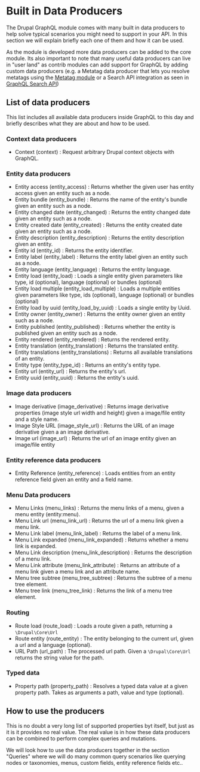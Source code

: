 # Built in Data Producers

The Drupal GraphQL module comes with many built in data producers to help solve typical scenarios you might need to support in your API. In this section we will explain briefly each one of them and how it can be used.

As the module is developed more data producers can be added to the core module. Its also important to note that many useful data producers can live in "user land" as contrib modules can add support for GraphQL by adding custom data producers (e.g. a Metatag data producer that lets you resolve metatags using the [Metatag module](https://www.drupal.org/project/metatag) or a Search API integration as seen in [GraphQL Search API](https://github.com/drupal-graphql/graphql-search-api))

## List of data producers

This list includes all available data producers inside GraphQL to this day and briefly describes what they are about and how to be used.

### Context data producers

* Context (context) : Request arbitrary Drupal context objects with GraphQL. 

### Entity data producers

* Entity access (entity_access) : Returns whether the given user has entity access given an entity such as a node.
* Entity bundle (entity_bundle) : Returns the name of the entity's bundle given an entity such as a node.
* Entity changed date (entity_changed) : Returns the entity changed date given an entity such as a node.
* Entity created date (entity_created) : Returns the entity created date given an entity such as a node.
* Entity description (entity_description) : Returns the entity description given an entity.
* Entity id (entity_id) : Returns the entity identifier.
* Entity label (entity_label) : Returns the entity label given an entity such as a node.
* Entity language (entity_language) : Returns the entity language.
* Entity load (entity_load) : Loads a single entity given parameters like type, id (optional), language (optional) or bundles (optional)
* Entity load multiple (entity_load_multiple) : Loads a multiple entities given parameters like type, ids (optional), language (optional) or bundles (optional)
* Entity load by uuid (entity_load_by_uuid) : Loads a single entity by Uuid.
* Entity owner (entity_owner) : Returns the entity owner given an entity such as a node.
* Entity published (entity_published) : Returns whether the entity is published given an entity such as a node.
* Entity rendered (entity_rendered) : Returns the rendered entity.
* Entity translation (entity_translation) : Returns the translated entity.
* Entity translations (entity_translations) : Returns all available translations of an entity.
* Entity type (entity_type_id) : Returns an entity's entity type.
* Entity url (entity_url) : Returns the entity's url.
* Entity uuid (entity_uuid) : Returns the entity's uuid.

### Image data producers

* Image derivative (image_derivative) : Returns image derivative properties (image style url width and height) given a image/file entity and a style name.
* Image Style URL (image_style_url) : Returns the URL of an image derivative given a an image derivative.
* Image url (image_url) : Returns the url of an image entity given an image/file entity

### Entity reference data producers 

* Entity Reference (entity_reference) : Loads entities from an entity reference field given an entity and a field name.

### Menu Data producers

* Menu Links (menu_links) : Returns the menu links of a menu, given a menu entity (entity:menu).
* Menu Link url (menu_link_url) : Returns the url of a menu link given a menu link.
* Menu Link label (menu_link_label) : Returns the label of a menu link.
* Menu Link expanded (menu_link_expanded) : Returns whether a menu link is expanded.
* Menu Link description (menu_link_description) : Returns the description of a menu link.
* Menu Link attribute (menu_link_attribute) : Returns an attribute of a menu link given a menu link and an attribute name.
* Menu tree subtree (menu_tree_subtree) : Returns the subtree of a menu tree element.
* Menu tree link (menu_tree_link) : Returns the link of a menu tree element.

### Routing

* Route load (route_load) : Loads a route given a path, returning a `\Drupal\Core\Url`
* Route entity (route_entity) : The entity belonging to the current url, given a url and a language (optional).
* URL Path (url_path) : The processed url path. Given a `\Drupal\Core\Url` returns the string value for the path.

### Typed data

* Property path (property_path) : Resolves a typed data value at a given property path. Takes as arguments a path, value and type (optional).

## How to use the producers

This is no doubt a very long list of supported properties byt itself, but just as it is it provides no real value. The real value is in how these data producers can be combined to perform complex queries and mutations. 

We will look how to use the data producers together in the section "Queries" where we will do many common query scenarios like querying nodes or taxonomies, menus, custom fields, entity reference fields etc..